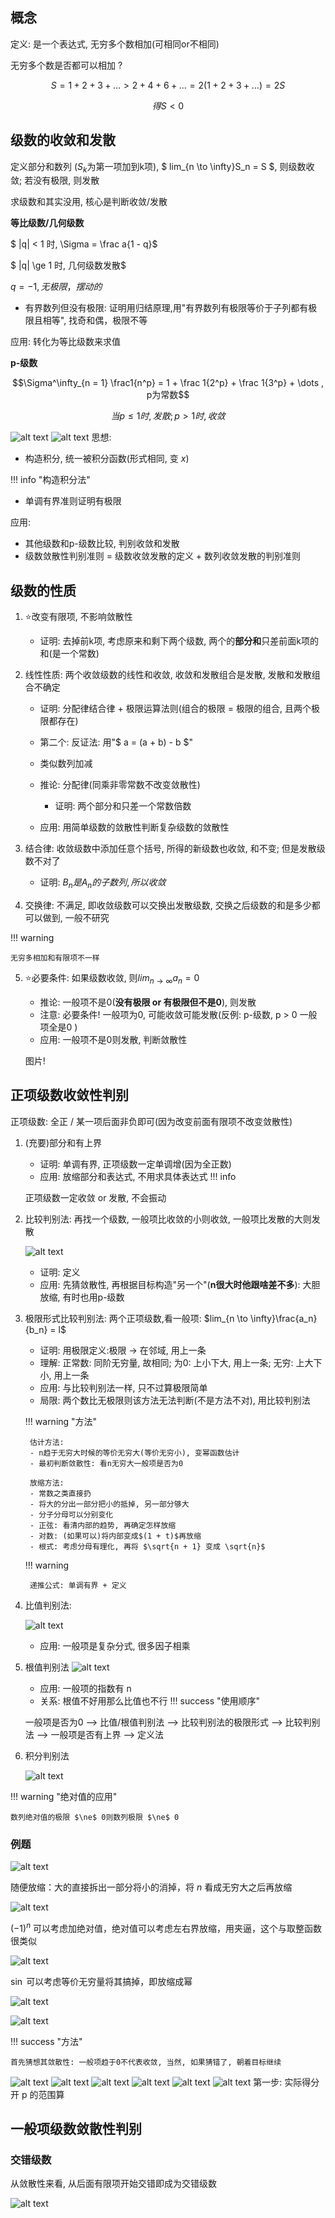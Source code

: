 ## 概念

定义: 是一个表达式, 无穷多个数相加(可相同or不相同)

无穷多个数是否都可以相加 ? 

$$ S = 1 + 2 + 3 + \dots > 2 + 4 + 6 + \dots = 2(1 + 2 + 3 + \dots) = 2S$$

$$ 得 S < 0$$

## 级数的收敛和发散

定义部分和数列 ($S_k$为第一项加到k项), $ lim_{n \to \infty}S_n = S $, 则级数收敛; 若没有极限, 则发散

求级数和其实没用, 核心是判断收敛/发散

**等比级数/几何级数**

$ |q| < 1 时, \Sigma = \frac a{1 - q}$

$ |q| \ge 1 时, 几何级数发散$

$q = -1, 无极限，摆动的$

- 有界数列但没有极限: 证明用归结原理,用"有界数列有极限等价于子列都有极限且相等", 找奇和偶，极限不等

应用: 转化为等比级数来求值

**p-级数**

$$\Sigma^\infty_{n = 1} \frac1{n^p} = 1 + \frac 1{2^p} + \frac 1{3^p} + \dots , p为常数$$

$$当 p \le 1 时, 发散; p \gt 1 时, 收敛$$

![alt text](image.png)
![alt text](image-1.png)
思想: 

- 构造积分, 统一被积分函数(形式相同, 变 $x$)

!!! info "构造积分法"



- 单调有界准则证明有极限

应用:

- 其他级数和p-级数比较, 判别收敛和发散
- 级数敛散性判别准则 = 级数收敛发散的定义 + 数列收敛发散的判别准则

## 级数的性质

1. :star:改变有限项, 不影响敛散性

    - 证明: 去掉前k项, 考虑原来和剩下两个级数, 两个的**部分和**只差前面k项的和(是一个常数)

2. 线性性质: 两个收敛级数的线性和收敛, 收敛和发散组合是发散, 发散和发散组合不确定

    - 证明: 分配律结合律 + 极限运算法则(组合的极限 = 极限的组合, 且两个极限都存在)
    - 第二个: 反证法: 用"$ a = (a + b) - b $"
    - 类似数列加减

    - 推论: 分配律(同乘非零常数不改变敛散性)
        - 证明: 两个部分和只差一个常数倍数

    - 应用: 用简单级数的敛散性判断复杂级数的敛散性

3. 结合律: 收敛级数中添加任意个括号, 所得的新级数也收敛, 和不变; 但是发散级数不对了

    - 证明: $B_n 是 A_n的子数列, 所以收敛$

4. 交换律: 不满足, 即收敛级数可以交换出发散级数, 交换之后级数的和是多少都可以做到, 一般不研究

!!! warning 

    无穷多相加和有限项不一样

5. :star:必要条件: 如果级数收敛, 则$lim_{n \to \infty}a_n = 0$ 

    - 推论: 一般项不是0(**没有极限 or 有极限但不是0**), 则发散
    - 注意: 必要条件! 一般项为0, 可能收敛可能发散(反例: p-级数, p > 0 一般项全是0 )
    - 应用: 一般项不是0则发散, 判断敛散性
    

    图片!

## 正项级数收敛性判别

正项级数: 全正 / 某一项后面非负即可(因为改变前面有限项不改变敛散性)


1. (充要)部分和有上界

    - 证明: 单调有界, 正项级数一定单调增(因为全正数)
    - 应用: 放缩部分和表达式, 不用求具体表达式
!!! info 

    正项级数一定收敛 or 发散, 不会振动

2. 比较判别法: 再找一个级数, 一般项比收敛的小则收敛, 一般项比发散的大则发散

    ![alt text](IMG_20250220_080918.jpg)
    - 证明: 定义
    - 应用: 先猜敛散性, 再根据目标构造"另一个"(**n很大时他跟啥差不多**): 大胆放缩, 有时也用p-级数

3. 极限形式比较判别法: 两个正项级数,看一般项: $lim_{n \to \infty}\frac{a_n}{b_n} = l$


    - 证明: 用极限定义:极限 -> 在邻域, 用上一条
    - 理解: 正常数: 同阶无穷量, 故相同; 为0: 上小下大, 用上一条; 无穷: 上大下小, 用上一条
    - 应用: 与比较判别法一样, 只不过算极限简单
    - 局限: 两个数比无极限则该方法无法判断(不是方法不对), 用比较判别法

    !!! warning "方法"

        估计方法:
        - n趋于无穷大时候的等价无穷大(等价无穷小), 变幂函数估计
        - 最初判断敛散性: 看n无穷大一般项是否为0

        放缩方法: 
        - 常数之类直接扔
        - 将大的分出一部分把小的抵掉, 另一部分够大
        - 分子分母可以分别变化
        - 正弦: 看清内部的趋势, 再确定怎样放缩
        - 对数: (如果可以)将内部变成$(1 + t)$再放缩
        - 根式: 考虑分母有理化, 再将 $\sqrt{n + 1} 变成 \sqrt{n}$

    !!! warning 

        递推公式: 单调有界 + 定义

4. 比值判别法: 

    ![alt text](image-9.png)
    
    - 应用: 一般项是复杂分式, 很多因子相乘

5. 根值判别法
    ![alt text](image-10.png)
    - 应用: 一般项的指数有 n
    - 关系: 根值不好用那么比值也不行
!!! success "使用顺序" 

    一般项是否为0 --> 比值/根值判别法 --> 比较判别法的极限形式 --> 比较判别法 --> 一般项是否有上界 --> 定义法

6. 积分判别法

    ![alt text](image-15.png)

!!! warning "绝对值的应用"

    数列绝对值的极限 $\ne$ 0则数列极限 $\ne$ 0
    
### 例题

![alt text](image-2.png)

随便放缩：大的直接拆出一部分将小的消掉，将 $n$ 看成无穷大之后再放缩

![alt text](image-3.png)

$(-1)^n$ 可以考虑加绝对值，绝对值可以考虑左右界放缩，用夹逼，这个与取整函数很类似

![alt text](image-4.png)

$\sin$ 可以考虑等价无穷量将其搞掉，即放缩成幂

![alt text](image-8.png)

![alt text](image-7.png)

!!! success "方法"
    
    首先猜想其敛散性: 一般项趋于0不代表收敛, 当然, 如果猜错了, 朝着目标继续
![alt text](image-6.png)
![alt text](image-5.png)
![alt text](image-11.png)
![alt text](image-12.png)
![alt text](image-13.png)
![alt text](image-14.png)
第一步: 实际得分开 p 的范围算

## 一般项级数敛散性判别

### 交错级数

从敛散性来看, 从后面有限项开始交错即成为交错级数

![alt text](image-16.png)